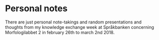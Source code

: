 # Personal notes

There are just personal note-takings and random presentations and thoughts from my knowledge exchange week at Språkbanken concerning Morfologilabbet 2 in february 26th to march 2nd 2018.


